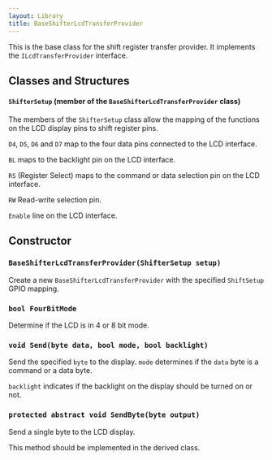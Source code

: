 ```yaml
---
layout: Library
title: BaseShifterLcdTransferProvider
---
```


This is the base class for the shift register transfer provider.  It implements the `ILcdTransferProvider` interface.

## Classes and Structures

#### `ShifterSetup` (member of the `BaseShifterLcdTransferProvider` class)

The members of the `ShifterSetup` class allow the mapping of the functions on the LCD display pins to shift register pins.

`D4`, `D5`, `D6` and `D7` map to the four data pins connected to the LCD interface.

`BL` maps to the backlight pin on the LCD interface.

`RS` (Register Select) maps to the command or data selection pin on the LCD interface.

`RW` Read-write selection pin.

`Enable` line on the LCD interface.

## Constructor

### `BaseShifterLcdTransferProvider(ShifterSetup setup)`

Create a new `BaseShifterLcdTransferProvider` with the specified `ShiftSetup` GPIO mapping.

### `bool FourBitMode`

Determine if the LCD is in 4 or 8 bit mode.

### `void Send(byte data, bool mode, bool backlight)`

Send the specified `byte` to the display.  `mode` determines if the `data` byte is a command or a data byte.

`backlight` indicates if the backlight on the display should be turned on or not.

### `protected abstract void SendByte(byte output)`

Send a single byte to the LCD display.

This method should be implemented in the derived class.